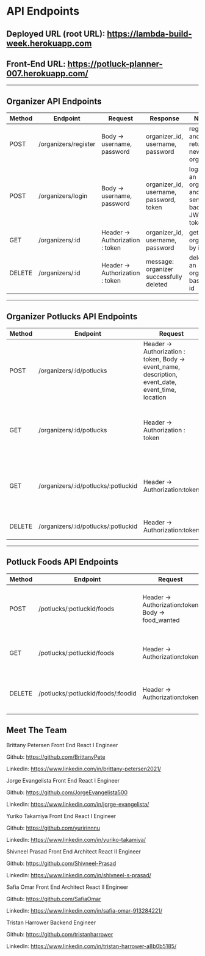 # API Endpoints

## Deployed URL (root URL): https://lambda-build-week.herokuapp.com

## Front-End URL: https://potluck-planner-007.herokuapp.com/
---
## Organizer API Endpoints

|Method   | Endpoint      |Request    | Response  | Notes  |
|------   | -----------   | ------- | ------- | ------ |
|POST     | /organizers/register   | Body -> username, password    | organizer_id, username, password| registers and returns a new organizer   |
|POST     | /organizers/login   | Body -> username, password    | organizer_id, username, password, token| logs in an organizer and sends back JWT token  |
|GET     | /organizers/:id   | Header -> Authorization : token   | organizer_id, username, password| gets organizer by id,   |
|DELETE     | /organizers/:id   | Header -> Authorization : token  | message: organizer successfully deleted | deletes an organizer based on id  |

---

## Organizer Potlucks API Endpoints
|Method   | Endpoint      |Request    | Response  | Notes  |
|------   | -----------   | ------- | ------- | ------ |
|POST     | /organizers/:id/potlucks   | Header -> Authorization : token, Body -> event_name, description, event_date, event_time, location     |potluck_id, organizer_id, event_name, description, event_date, event_time, location| creates a potluck for specific organizer|
|GET     | /organizers/:id/potlucks   | Header -> Authorization : token    | potluck_id, organizer_id, event_name, description, event_date, event_time, location| gets all potlucks from an organizer |
|GET     | /organizers/:id/potlucks/:potluckid   | Header -> Authorization:token     | potluck_id, organizer_id, event_name, description, event_date, event_time, location| gets single potluck by potluck ID |
|DELETE     | /organizers/:id/potlucks/:potluckid   |  Header -> Authorization:token     | 'Potluck Deleted!'| deletes single potluck  |

---

## Potluck Foods API Endpoints
|Method   | Endpoint      |Request    | Response  | Notes  |
|------   | -----------   | ------- | ------- | ------ |
|POST     | /potlucks/:potluckid/foods   | Header -> Authorization:token Body -> food_wanted |food_id, potluck_id, food_wanted | creates new food for a single potluck |
|GET     | /potlucks/:potluckid/foods   | Header -> Authorization:token    |[ food_id,potluck_id, food_wanted ]| list of foods for a single potluck|
|DELETE     | /potlucks/:potluckid/foods/:foodid   | Header -> Authorization:token | 'Food Deleted!'| deletes a single food item |


## Meet The Team

Brittany Petersen Front End React I Engineer

Github: https://github.com/BrittanyPete

LinkedIn: https://www.linkedin.com/in/brittany-petersen2021/

Jorge Evangelista Front End React I Engineer

Github: https://github.com/JorgeEvangelista500

LinkedIn: https://www.linkedin.com/in/jorge-evangelista/

Yuriko Takamiya Front End React I Engineer

Github: https://github.com/yuririnnnu

LinkedIn: https://www.linkedin.com/in/yuriko-takamiya/

Shivneel Prasad Front End Architect React II Engineer

Github: https://github.com/Shivneel-Prasad

LinkedIn: https://www.linkedin.com/in/shivneel-s-prasad/

Safia Omar Front End Architect React II Engineer

Github: https://github.com/SafiaOmar

LinkedIn: https://www.linkedin.com/in/safia-omar-913284221/

Tristan Harrower Backend Engineer

Github: https://github.com/tristanharrower

LinkedIn: https://www.linkedin.com/in/tristan-harrower-a8b0b5185/





